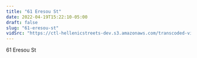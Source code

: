 ```yaml
---
title: "61 Eresou St"
date: 2022-04-19T15:22:10-05:00
draft: false
slug: "61-eresou-st"
vidSrc: "https://ctl-hellenicstreets-dev.s3.amazonaws.com/transcoded-videos/61%20Eresou%20St.%20-%2056%20Eresou%20St-.mp4"
---
```


61 Eresou St
